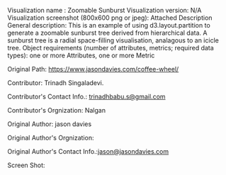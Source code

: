 Visualization name : Zoomable Sunburst
Visualization version: N/A
Visualization screenshot (800x600 png or jpeg): Attached 
Description
General description: This is an example of using d3.layout.partition to generate a zoomable sunburst tree derived from hierarchical data. A sunburst tree is a radial space-filling visualisation, analagous to an icicle tree.
Object requirements (number of attributes, metrics; required data types): one or more Attributes, one or more Metric

Original Path: https://www.jasondavies.com/coffee-wheel/

Contributor: Trinadh Singaladevi.

Contributor's Contact Info.: trinadhbabu.s@gmail.com

Contributor's Orgnization: Nalgan

Original Author: jason davies

Original Author's Orgnization: 

Original Author's Contact Info.:jason@jasondavies.com

Screen Shot: 

